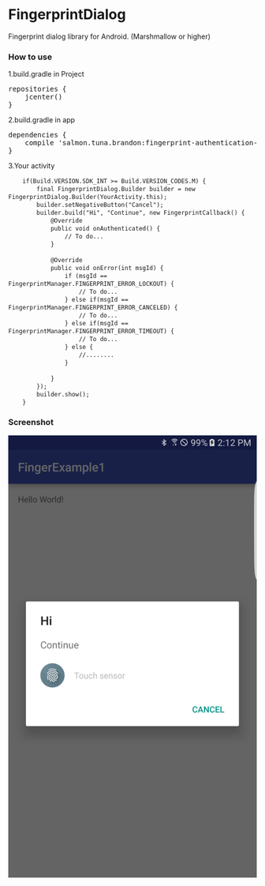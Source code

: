 FingerprintDialog
===============================
Fingerprint dialog library for Android. (Marshmallow or higher)

### How to use
1.build.gradle in Project

<pre>repositories {
    jcenter()
}
</pre>
2.build.gradle in app

<pre>dependencies {
    compile 'salmon.tuna.brandon:fingerprint-authentication-dialog:1.0.4'
}
</pre>
3.Your activity

        if(Build.VERSION.SDK_INT >= Build.VERSION_CODES.M) {
            final FingerprintDialog.Builder builder = new FingerprintDialog.Builder(YourActivity.this);
            builder.setNegativeButton("Cancel");
            builder.build("Hi", "Continue", new FingerprintCallback() {
                @Override
                public void onAuthenticated() {
                    // To do...
                }

                @Override
                public void onError(int msgId) {
                    if (msgId == FingerprintManager.FINGERPRINT_ERROR_LOCKOUT) {
                        // To do...
                    } else if(msgId == FingerprintManager.FINGERPRINT_ERROR_CANCELED) {
                        // To do...
                    } else if(msgId == FingerprintManager.FINGERPRINT_ERROR_TIMEOUT) {
                        // To do...
                    } else {
                        //........
                    }

                }
            });
            builder.show();
        }
### Screenshot
![alt text](Screenshot_20160708-141226.png "Sample screenshot")

